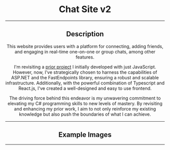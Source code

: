 <div align="center">
  
  # Chat Site v2
  <hr class="rounded">

  ## Description
  This website provides users with a platform for connecting, adding friends, and engaging in real-time one-on-one or group chats, among other features.
  
  I'm revisiting a [prior project](https://github.com/WeismanGitHub/Chat-Website) I initially developed with just JavaScript. However, now, I've strategically chosen to harness the capabilities of ASP.NET and the FastEndpoints library, ensuring a robust and scalable infrastructure. Additionally, with the powerful combination of Typescript and React.js, I've created a well-designed and easy to use frontend.
  
  The driving force behind this endeavor is my unwavering commitment to elevating my C# programming skills to new levels of mastery. By revisiting and enhancing my prior work, I aim to not only reinforce my existing knowledge but also push the boundaries of what I can achieve.
  <hr class="rounded">

  ## Example Images

  <hr class="rounded">
</div>
